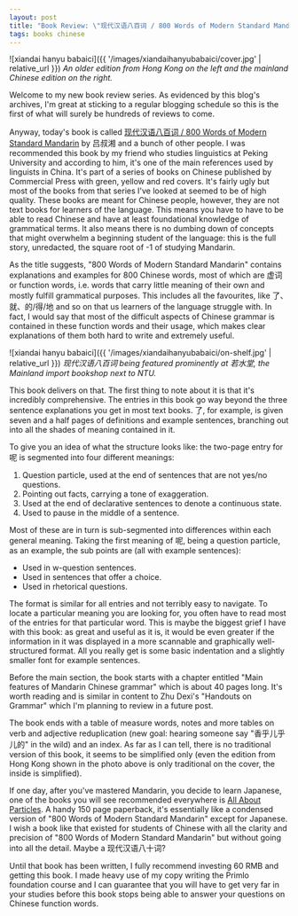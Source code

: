 ```yaml
---
layout: post
title: "Book Review: \"现代汉语八百词 / 800 Words of Modern Standard Mandarin\""
tags: books chinese
---
```


![xiandai hanyu babaici]({{ '/images/xiandaihanyubabaici/cover.jpg' | relative_url }})
*An older edition from Hong Kong on the left and the mainland Chinese edition on the right.*

Welcome to my new book review series. As evidenced by this blog's archives, I'm great at sticking to a regular blogging schedule so this is the first of what will surely be hundreds of reviews to come.
<!--break-->

Anyway, today's book is called [现代汉语八百词 / 800 Words of Modern Standard Mandarin](https://www.amazon.cn/dp/B001198GSW) by 吕叔湘 and a bunch of other people. I was recommended this book by my friend who studies linguistics at Peking University and according to him, it's one of the main references used by linguists in China. It's part of a series of books on Chinese published by Commercial Press with green, yellow and red covers. It's fairly ugly but most of the books from that series I've looked at seemed to be of high quality. These books are meant for Chinese people, however, they are not text books for learners of the language. This means you have to have to be able to read Chinese and have at least foundational knowledge of grammatical terms. It also means there is no dumbing down of concepts that might overwhelm a beginning student of the language: this is the full story, unredacted, the square root of -1 of studying Mandarin.

As the title suggests, "800 Words of Modern Standard Mandarin" contains explanations and examples for 800 Chinese words, most of which are 虚词 or function words, i.e. words that carry little meaning of their own and mostly fulfill grammatical purposes. This includes all the favourites, like 了、就、的/得/地 and so on that us learners of the language struggle with. In fact, I would say that most of the difficult aspects of Chinese grammar is contained in these function words and their usage, which makes clear explanations of them both hard to write and extremely useful. 

![xiandai hanyu babaici]({{ '/images/xiandaihanyubabaici/on-shelf.jpg' | relative_url }})
*现代汉语八百词 being featured prominently at 若水堂, the Mainland import bookshop next to NTU.*

This book delivers on that. The first thing to note about it is that it's incredibly comprehensive. The entries in this book go way beyond the three sentence explanations you get in most text books. 了, for example, is given seven and a half pages of definitions and example sentences, branching out into all the shades of meaning contained in it. 

To give you an idea of what the structure looks like: the two-page entry for 呢 is segmented into four different meanings:

1. Question particle, used at the end of sentences that are not yes/no questions.
2. Pointing out facts, carrying a tone of exaggeration.
3. Used at the end of declarative sentences to denote a continuous state.
4. Used to pause in the middle of a sentence.

Most of these are in turn is sub-segmented into differences within each general meaning. Taking the first meaning of 呢, being a question particle, as an example, the sub points are (all with example sentences):

- Used in w-question sentences.
- Used in sentences that offer a choice. 
- Used in rhetorical questions.

The format is similar for all entries and not terribly easy to navigate. To locate a particular meaning you are looking for, you often have to read most of the entries for that particular word. This is maybe the biggest grief I have with this book: as great and useful as it is, it would be even greater if the information in it was displayed in a more scannable and graphically well-structured format. All you really get is some basic indentation and a slightly smaller font for example sentences.

Before the main section, the book starts with a chapter entitled "Main features of Mandarin Chinese grammar" which is about 40 pages long. It's worth reading and is similar in content to Zhu Dexi's "Handouts on Grammar" which I'm planning to review in a future post.

The book ends with a table of measure words, notes and more tables on verb and adjective reduplication (new goal: hearing someone say "香乎儿乎儿的" in the wild) and an index. As far as I can tell, there is no traditional version of this book, it seems to be simplified only (even the edition from Hong Kong shown in the photo above is only traditional on the cover, the inside is simplified).

If one day, after you've mastered Mandarin, you decide to learn Japanese, one of the books you will see recommended everywhere is [All About Particles](https://www.amazon.de/All-About-Particles-Handbook-Japanese/dp/1568364199/). A handy 150 page paperback, it's essentially like a condensed version of "800 Words of Modern Standard Mandarin" except for Japanese. I wish a book like that existed for students of Chinese with all the clarity and precision of "800 Words of Modern Standard Mandarin" but without going into all the detail. Maybe a 现代汉语八十词?

Until that book has been written, I fully recommend investing 60 RMB and getting this book. I made heavy use of my copy writing the Primlo foundation course and I can guarantee that you will have to get very far in your studies before this book stops being able to answer your questions on Chinese function words.

